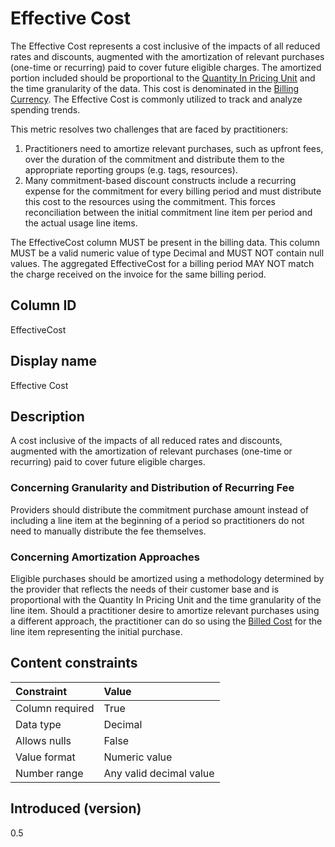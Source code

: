 # Effective Cost

The Effective Cost represents a cost inclusive of the impacts of all reduced rates and discounts, augmented with the amortization of relevant purchases (one-time or recurring) paid to cover future eligible charges. The amortized portion included should be proportional to the [Quantity In Pricing Unit](#quantityinpricingunit) and the time granularity of the data. This cost is denominated in the [Billing Currency](#billingcurrency). The Effective Cost is commonly utilized to track and analyze spending trends.

This metric resolves two challenges that are faced by practitioners:

1. Practitioners need to amortize relevant purchases, such as upfront fees, over the duration of the commitment and distribute them to the appropriate reporting groups (e.g. tags, resources).
2. Many commitment-based discount constructs include a recurring expense for the commitment for every billing period and must distribute this cost to the resources using the commitment. This forces reconciliation between the initial commitment line item per period and the actual usage line items.

The EffectiveCost column MUST be present in the billing data. This column MUST be a valid numeric value of type Decimal and MUST NOT contain null values. The aggregated EffectiveCost for a billing period MAY NOT match the charge received on the invoice for the same billing period.

## Column ID

EffectiveCost

## Display name

Effective Cost

## Description

A cost inclusive of the impacts of all reduced rates and discounts, augmented with the amortization of relevant purchases (one-time or recurring) paid to cover future eligible charges.

### Concerning Granularity and Distribution of Recurring Fee

Providers should distribute the commitment purchase amount instead of including a line item at the beginning of a period so practitioners do not need to manually distribute the fee themselves.

### Concerning Amortization Approaches

Eligible purchases should be amortized using a methodology determined by the provider that reflects the needs of their customer base and is proportional with the Quantity In Pricing Unit and the time granularity of the line item. Should a practitioner desire to amortize relevant purchases using a different approach, the practitioner can do so using the [Billed Cost](#billedcost) for the line item representing the initial purchase.

## Content constraints

|    Constraint   |      Value              |
|:----------------|:------------------------|
| Column required | True                    |
| Data type       | Decimal                 |
| Allows nulls    | False                   |
| Value format    | Numeric value           |
| Number range    | Any valid decimal value |

## Introduced (version)

0.5

